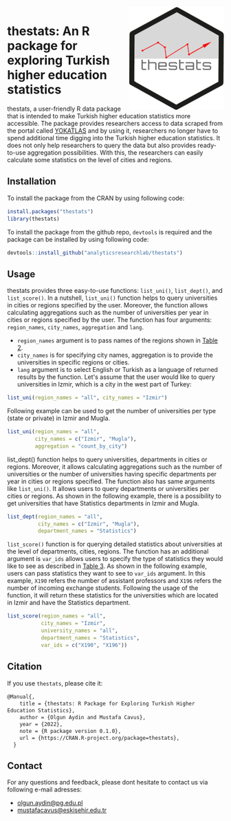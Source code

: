 <img align="right" width="220" height="240" src="https://github.com/analyticsresearchlab/thestats/blob/main/man/figures/logo.png" alt="thestats: An R package for exploring Turkish higher education statistics">

# thestats: An R package for exploring Turkish higher education statistics 

thestats, a user-friendly R data package that is intended to make Turkish higher education statistics more accessible. The package provides researchers access to data scraped from the portal called [YOKATLAS](https://yokatlas.yok.gov.tr/) and by using it, researchers no longer have to spend additional time digging into the Turkish higher education statistics. It does not only help researchers to query the data but also provides ready-to-use aggregation possibilities. With this, the researchers can easily calculate some statistics on the level of cities and regions.

## Installation

To install the package from the CRAN by using following code:

```r
install.packages("thestats")
library(thestats)
```

To install the package from the github repo, `devtools` is required and the package can be installed by using following code:

```r
devtools::install_github("analyticsresearchlab/thestats")
```

## Usage

thestats provides three easy-to-use functions: `list_uni()`, `list_dept()`, and `list_score()`. In a nutshell, `list_uni()` function helps to query universities in cities or regions specified by the user. Moreover, the function allows calculating aggregations such as the number of universities per year in cities or regions specified by the user. The function has four arguments: `region_names`, `city_names`, `aggregation` and `lang`. 
- `region_names` argument is to pass names of the regions shown in [Table 2](https://github.com/analyticsresearchlab/thestats/blob/main/docs/Table2.md).
- `city_names` is for specifying city names, aggregation is to provide the universities in specific regions or cities. 
- `lang` argument is to select English or Turkish as a language of returned results by the function. Let's assume that the user would like to query universities in Izmir, which is a city in the west part of Turkey:

```r
list_uni(region_names = "all", city_names = "Izmir")
```

Following example can be used to get the number of universities per type (state or private) in Izmir and Mugla. 

```r
list_uni(region_names = "all", 
         city_names = c("Izmir", "Mugla"), 
         aggregation = "count_by_city")
```

list_dept() function helps to query universities, departments in cities or regions. Moreover, it allows calculating aggregations such as the number of universities or the number of universities having specific departments per year in cities or regions specified. The function also has same arguments like `list_uni()`. It allows users to query departments or universities per cities or regions. As shown in the following example, there is a possibility to get universities that have Statistics departments in Izmir and Mugla.

```r
list_dept(region_names = "all", 
          city_names = c("Izmir", "Mugla"), 
          department_names = "Statistics")
```

`list_score()` function is for querying detailed statistics about universities at the level of departments, cities, regions. The function has an additional argument is `var_ids` allows users to specify the type of statistics they would like to see as described in [Table 3](https://github.com/analyticsresearchlab/thestats/blob/main/docs/Table3.md). As shown in the following example, users can pass statistics they want to see to `var_ids` argument. In this example, `X190` refers the number of assistant professors and `X196` refers the number of incoming exchange students. Following the usage of the function, it will return these statistics for the universities which are located in Izmir and have the Statistics department.

```r
list_score(region_names = "all", 
           city_names = "Izmir",
           university_names = "all",
           department_names = "Statistics", 
           var_ids = c("X190", "X196"))
```


## Citation

If you use `thestats`, please cite it:

```
@Manual{,
    title = {thestats: R Package for Exploring Turkish Higher Education Statistics},
    author = {Olgun Aydin and Mustafa Cavus},
    year = {2022},
    note = {R package version 0.1.0},
    url = {https://CRAN.R-project.org/package=thestats},
  }
```


## Contact

For any questions and feedback, please dont hesitate to contact us via following e-mail adresses:
- olgun.aydin@pg.edu.pl
- mustafacavus@eskisehir.edu.tr 
